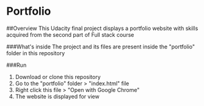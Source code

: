 # Portfolio

##Overview
This Udacity final project displays a portfolio website with skills acquired from the second part of Full stack course

###What's inside
The project and its files are present inside the "portfolio" folder in this repository

###Run
1. Download or clone this repository
2. Go to the "portfolio" folder > "index.html" file
3. Right click this file > "Open with Google Chrome"
4. The website is displayed for view
